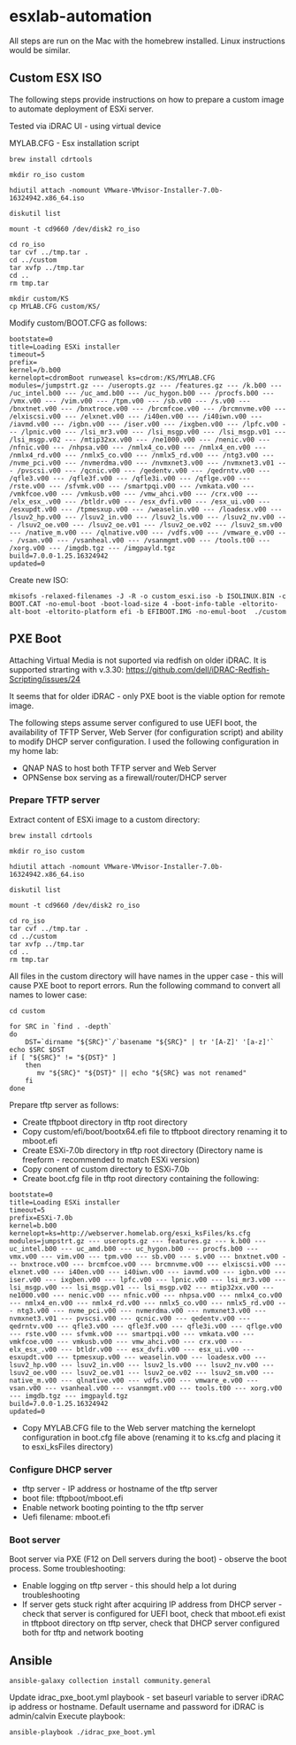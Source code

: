 # esxlab-automation

All steps are run on the Mac with the homebrew installed.
Linux instructions would be similar.

## Custom ESX ISO

The following steps provide instructions on how to prepare a custom image to automate deployment of ESXi server.

Tested via iDRAC UI - using virtual device 

MYLAB.CFG - Esx installation script

```
brew install cdrtools 

mkdir ro_iso custom

hdiutil attach -nomount VMware-VMvisor-Installer-7.0b-16324942.x86_64.iso

diskutil list

mount -t cd9660 /dev/disk2 ro_iso

cd ro_iso
tar cvf ../tmp.tar .
cd ../custom
tar xvfp ../tmp.tar
cd ..
rm tmp.tar

mkdir custom/KS
cp MYLAB.CFG custom/KS/

```
Modify custom/BOOT.CFG as follows:
```
bootstate=0
title=Loading ESXi installer
timeout=5
prefix=
kernel=/b.b00
kernelopt=cdromBoot runweasel ks=cdrom:/KS/MYLAB.CFG
modules=/jumpstrt.gz --- /useropts.gz --- /features.gz --- /k.b00 --- /uc_intel.b00 --- /uc_amd.b00 --- /uc_hygon.b00 --- /procfs.b00 --- /vmx.v00 --- /vim.v00 --- /tpm.v00 --- /sb.v00 --- /s.v00 --- /bnxtnet.v00 --- /bnxtroce.v00 --- /brcmfcoe.v00 --- /brcmnvme.v00 --- /elxiscsi.v00 --- /elxnet.v00 --- /i40en.v00 --- /i40iwn.v00 --- /iavmd.v00 --- /igbn.v00 --- /iser.v00 --- /ixgben.v00 --- /lpfc.v00 --- /lpnic.v00 --- /lsi_mr3.v00 --- /lsi_msgp.v00 --- /lsi_msgp.v01 --- /lsi_msgp.v02 --- /mtip32xx.v00 --- /ne1000.v00 --- /nenic.v00 --- /nfnic.v00 --- /nhpsa.v00 --- /nmlx4_co.v00 --- /nmlx4_en.v00 --- /nmlx4_rd.v00 --- /nmlx5_co.v00 --- /nmlx5_rd.v00 --- /ntg3.v00 --- /nvme_pci.v00 --- /nvmerdma.v00 --- /nvmxnet3.v00 --- /nvmxnet3.v01 --- /pvscsi.v00 --- /qcnic.v00 --- /qedentv.v00 --- /qedrntv.v00 --- /qfle3.v00 --- /qfle3f.v00 --- /qfle3i.v00 --- /qflge.v00 --- /rste.v00 --- /sfvmk.v00 --- /smartpqi.v00 --- /vmkata.v00 --- /vmkfcoe.v00 --- /vmkusb.v00 --- /vmw_ahci.v00 --- /crx.v00 --- /elx_esx_.v00 --- /btldr.v00 --- /esx_dvfi.v00 --- /esx_ui.v00 --- /esxupdt.v00 --- /tpmesxup.v00 --- /weaselin.v00 --- /loadesx.v00 --- /lsuv2_hp.v00 --- /lsuv2_in.v00 --- /lsuv2_ls.v00 --- /lsuv2_nv.v00 --- /lsuv2_oe.v00 --- /lsuv2_oe.v01 --- /lsuv2_oe.v02 --- /lsuv2_sm.v00 --- /native_m.v00 --- /qlnative.v00 --- /vdfs.v00 --- /vmware_e.v00 --- /vsan.v00 --- /vsanheal.v00 --- /vsanmgmt.v00 --- /tools.t00 --- /xorg.v00 --- /imgdb.tgz --- /imgpayld.tgz
build=7.0.0-1.25.16324942
updated=0
```

Create new ISO:
```
mkisofs -relaxed-filenames -J -R -o custom_esxi.iso -b ISOLINUX.BIN -c BOOT.CAT -no-emul-boot -boot-load-size 4 -boot-info-table -eltorito-alt-boot -eltorito-platform efi -b EFIBOOT.IMG -no-emul-boot  ./custom
```



## PXE Boot

Attaching Virtual Media is not suported via redfish on older iDRAC.
It is supported strarting with v.3.30:
https://github.com/dell/iDRAC-Redfish-Scripting/issues/24

It seems that for older iDRAC - only PXE boot is the viable option for remote image.

The following steps assume server configured to use UEFI boot, the availability of TFTP Server, Web Server (for configuration script) and ability to modify DHCP server configuration.
I used the following configuration in my home lab:
- QNAP NAS to host both TFTP server and Web Server 
- OPNSense box serving as a firewall/router/DHCP server

### Prepare TFTP server

Extract content of ESXi image to a custom directory:
```
brew install cdrtools 

mkdir ro_iso custom

hdiutil attach -nomount VMware-VMvisor-Installer-7.0b-16324942.x86_64.iso

diskutil list

mount -t cd9660 /dev/disk2 ro_iso

cd ro_iso
tar cvf ../tmp.tar .
cd ../custom
tar xvfp ../tmp.tar
cd ..
rm tmp.tar
```
All files in the custom directory will have names in the upper case - this will cause PXE boot to report errors.
Run the following command to convert all names to lower case:
```
cd custom

for SRC in `find . -depth`
do
    DST=`dirname "${SRC}"`/`basename "${SRC}" | tr '[A-Z]' '[a-z]'`
echo $SRC $DST
if [ "${SRC}" != "${DST}" ]
    then
       mv "${SRC}" "${DST}" || echo "${SRC} was not renamed"
    fi
done
```

Prepare tftp server as follows:
- Create tftpboot directory in tftp root directory 
- Copy custom/efi/boot/bootx64.efi file to tftpboot directory renaming it to mboot.efi
- Create ESXi-7.0b directory in tftp root directory (Directory name is freeform - recommended to match ESXi version)
- Copy conent of custom directory to ESXi-7.0b
- Create boot.cfg file in tftp root directory containing the following:
```
bootstate=0
title=Loading ESXi installer
timeout=5
prefix=ESXi-7.0b
kernel=b.b00
kernelopt=ks=http://webserver.homelab.org/esxi_ksFiles/ks.cfg
modules=jumpstrt.gz --- useropts.gz --- features.gz --- k.b00 --- uc_intel.b00 --- uc_amd.b00 --- uc_hygon.b00 --- procfs.b00 --- vmx.v00 --- vim.v00 --- tpm.v00 --- sb.v00 --- s.v00 --- bnxtnet.v00 --- bnxtroce.v00 --- brcmfcoe.v00 --- brcmnvme.v00 --- elxiscsi.v00 --- elxnet.v00 --- i40en.v00 --- i40iwn.v00 --- iavmd.v00 --- igbn.v00 --- iser.v00 --- ixgben.v00 --- lpfc.v00 --- lpnic.v00 --- lsi_mr3.v00 --- lsi_msgp.v00 --- lsi_msgp.v01 --- lsi_msgp.v02 --- mtip32xx.v00 --- ne1000.v00 --- nenic.v00 --- nfnic.v00 --- nhpsa.v00 --- nmlx4_co.v00 --- nmlx4_en.v00 --- nmlx4_rd.v00 --- nmlx5_co.v00 --- nmlx5_rd.v00 --- ntg3.v00 --- nvme_pci.v00 --- nvmerdma.v00 --- nvmxnet3.v00 --- nvmxnet3.v01 --- pvscsi.v00 --- qcnic.v00 --- qedentv.v00 --- qedrntv.v00 --- qfle3.v00 --- qfle3f.v00 --- qfle3i.v00 --- qflge.v00 --- rste.v00 --- sfvmk.v00 --- smartpqi.v00 --- vmkata.v00 --- vmkfcoe.v00 --- vmkusb.v00 --- vmw_ahci.v00 --- crx.v00 --- elx_esx_.v00 --- btldr.v00 --- esx_dvfi.v00 --- esx_ui.v00 --- esxupdt.v00 --- tpmesxup.v00 --- weaselin.v00 --- loadesx.v00 --- lsuv2_hp.v00 --- lsuv2_in.v00 --- lsuv2_ls.v00 --- lsuv2_nv.v00 --- lsuv2_oe.v00 --- lsuv2_oe.v01 --- lsuv2_oe.v02 --- lsuv2_sm.v00 --- native_m.v00 --- qlnative.v00 --- vdfs.v00 --- vmware_e.v00 --- vsan.v00 --- vsanheal.v00 --- vsanmgmt.v00 --- tools.t00 --- xorg.v00 --- imgdb.tgz --- imgpayld.tgz
build=7.0.0-1.25.16324942
updated=0
```
- Copy MYLAB.CFG file to the Web server matching the kernelopt configuration in boot.cfg file above (renaming it to ks.cfg and placing it to esxi_ksFiles directory)

### Configure DHCP server
- tftp server - IP address or hostname of the tftp server
- boot file: tftpboot/mboot.efi
- Enable network booting pointing to the tftp server
- Uefi filename: mboot.efi

### Boot server
Boot server via PXE (F12 on Dell servers during the boot) - observe the boot process.
Some troubleshooting:
- Enable logging on tftp server - this should help a lot during troubleshooting
- If server gets stuck right after acquiring IP address from DHCP server - check that server is configured for UEFI boot, check that mboot.efi exist in tftpboot directory on tftp server, check that DHCP server configured both for tftp and network booting



## Ansible

```
ansible-galaxy collection install community.general
```
Update idrac_pxe_boot.yml playbook - set baseurl variable to server iDRAC ip address or hostname.
Default username and password for iDRAC is admin/calvin
Execute playbook:
```
ansible-playbook ./idrac_pxe_boot.yml
```
